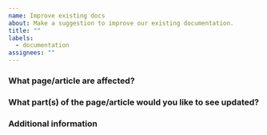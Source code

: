 ```yaml
---
name: Improve existing docs
about: Make a suggestion to improve our existing documentation.
title: ""
labels:
  - documentation
assignees: ""
---
```


<!--
For questions, ask in Discussions: https://github.com/exterex/libmatrix/discussions

Before you file an issue read the:
- Code of Conduct: https://github.com/exTerEX/libmatrix/blob/main/.github/CODE_OF_CONDUCT.md
- Contributing guide: https://github.com/exTerEX/libmatrix/blob/main/.github/CONTRIBUTING.md

Check to make sure someone hasn't already opened a similar issue: https://github.com/exTerEX/libmatrix/labels/documentation
-->

### What page/article are affected?

<!-- Please link to the article you'd like to see updated -->

### What part(s) of the page/article would you like to see updated?

<!-- Give as much detail as you can to make us understand the change you want to see. Why should the docs be changed? What use cases does it support? What is the expected outcome? -->

### Additional information

<!-- Add any other context or screenshots about the feature request here. -->
